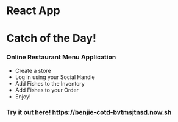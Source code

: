 # React App

# Catch of the Day!

### Online Restaurant Menu Application

* Create a store
* Log in using your Social Handle
* Add Fishes to the Inventory
* Add Fishes to your Order
* Enjoy!

### Try it out here! https://benjie-cotd-bvtmsjtnsd.now.sh

